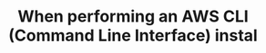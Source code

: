 ---
layout: answer
title: "When performing an AWS CLI (Command Line Interface) instal"
blurb: "When you first set up AWS CLI with aws configure, you must provide the AWS Access Key ID and the AWS Secret Access Key, as per the docs."
quid: 111
---
